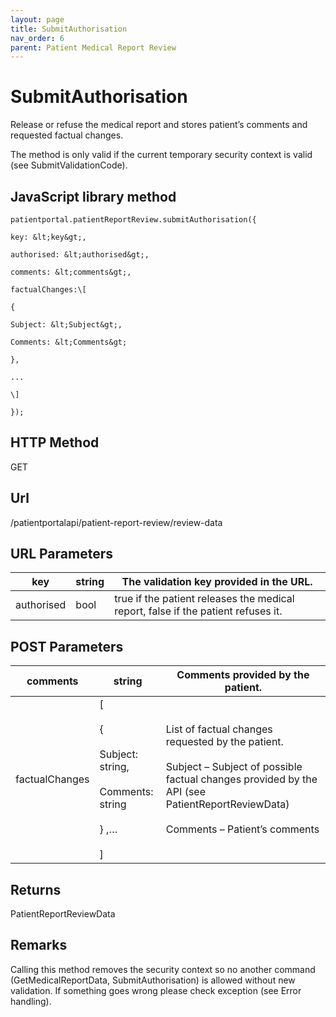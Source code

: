 ```yaml
---
layout: page
title: SubmitAuthorisation
nav_order: 6
parent: Patient Medical Report Review
---
```


# SubmitAuthorisation

Release or refuse the medical report and stores patient’s comments and requested factual changes.

The method is only valid if the current temporary security context is valid (see SubmitValidationCode).

## JavaScript library method

```
patientportal.patientReportReview.submitAuthorisation({

key: &lt;key&gt;,

authorised: &lt;authorised&gt;,

comments: &lt;comments&gt;,

factualChanges:\[

{

Subject: &lt;Subject&gt;,

Comments: &lt;Comments&gt;

},

...

\]

});
```

## HTTP Method

GET

## ****Url****

/patientportalapi/patient-report-review/review-data

## URL Parameters

| key | string | The validation key provided in the URL. |
| --- | --- | --- |
| authorised | bool | true if the patient releases the medical report, false if the patient refuses it. |

## POST Parameters

| comments | string | Comments provided by the patient. |
| --- | --- | --- |
| factualChanges | \[<br><br>{<br><br>Subject: string,<br><br>Comments: string<br><br>} ,…<br><br>\] | List of factual changes requested by the patient.<br><br>Subject – Subject of possible factual changes provided by the API (see PatientReportReviewData)<br><br>Comments – Patient’s comments |

## Returns

PatientReportReviewData

## Remarks

Calling this method removes the security context so no another command (GetMedicalReportData, SubmitAuthorisation) is allowed without new validation. If something goes wrong please check exception (see Error handling).

